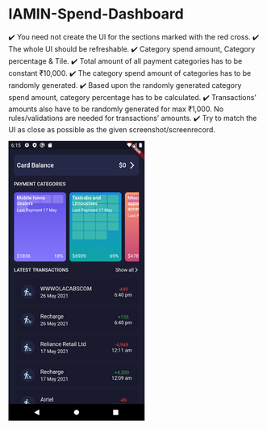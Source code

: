 # IAMIN-Spend-Dashboard

:heavy_check_mark: You need not create the UI for the sections marked with the red cross.
:heavy_check_mark: The whole UI should be refreshable.
:heavy_check_mark: Category spend amount, Category percentage & Tile.
:heavy_check_mark: Total amount of all payment categories has to be constant ₹10,000.
:heavy_check_mark: The category spend amount of categories has to be randomly generated.
:heavy_check_mark: Based upon the randomly generated category spend amount, category percentage has to be calculated.
:heavy_check_mark: Transactions’ amounts also have to be randomly generated for max ₹1,000. No rules/validations are needed for transactions’ amounts.
:heavy_check_mark: Try to match the UI as close as possible as the given screenshot/screenrecord.


<a href="url"><img src="https://github.com/sarthakkgaikwad/IAMIN-Spend-Dashboard/blob/main/IAMIN.png" align="left" height="555" width="270" ></a>
